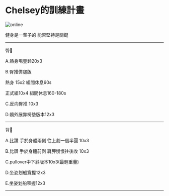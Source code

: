 <html>
<head>
  <meta charset="UTF-8">
</head>
<body>
  <h1>Chelsey的訓練計畫</h1>
  <img src="https://custom-images.strikinglycdn.com/res/hrscywv4p/image/upload/c_limit,fl_lossy,h_600,w_800,f_auto,q_auto/6854615/492705_919805.jpeg" alt="online">
  <p>健身是一輩子的 能否堅持是關鍵</p>
  <hr>
  <p>臀🍑</p>
  <p>A.熱身甩壺鈴20x3</p>
  <p>B.臀推併腿版</p>
  <p>    熱身 15x2 組間休息60s</p>
  <p>    正式組10x4 組間休息160-180s</p>
  <p>C.反向臀推 10x3</p>
  <p>D.髖外展靠椅墊版本12x3</p>
  <hr>
  <p>背🐚</p>
  <p>A.比讚 手於身體兩側 往上劃一個半圓 10x3</p>
  <p>B.比讚 手於身體前側 肩胛慢慢往後收 10x3</p>
  <p>C.pullover中下斜版本10x3(最輕重量)</p>
  <p>D.坐姿划船寬握12x3</p>
  <p>E.坐姿划船窄握12x3</p>
  <hr>
</body>
</html>
